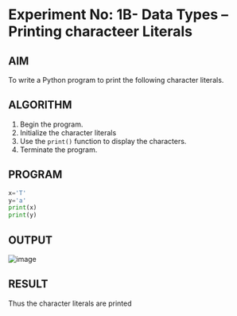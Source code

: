 # Experiment No: 1B- Data Types – Printing characteer Literals

## AIM  
To write a Python program to print the following character literals.

## ALGORITHM  
1. Begin the program.  
2. Initialize the character literals  
3. Use the `print()` function to display the characters.
4. Terminate the program.

## PROGRAM
```python
x='T'
y='a'
print(x)
print(y)

```
## OUTPUT
![image](https://github.com/user-attachments/assets/0c9f0287-f392-486a-b897-14a780b1428c)

## RESULT
Thus the character literals are printed
